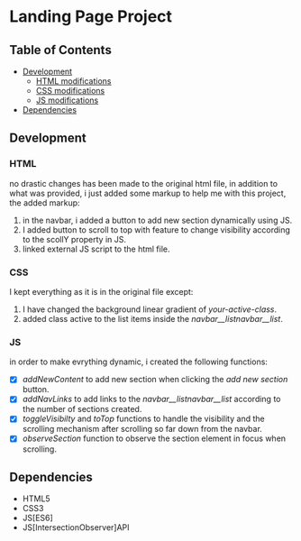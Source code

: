 # Landing Page Project

## Table of Contents
* [Development](#development)
    * [HTML modifications](#html)
    * [CSS modifications](#css)
    * [JS modifications](#js)
* [Dependencies](#dependencies)

## Development
### HTML
no drastic changes has been made to the original html file, in addition to what was provided, i just added some markup to help me with this project, the added markup:
1. in the navbar, i added a button to add new section dynamically using JS.
2. I added button to scroll to top with feature to change visibility according to the scollY property in JS.
3. linked external JS script to the html file.

### CSS
I kept everything as it is in the original file except:
1. I have changed the background linear gradient of *your-active-class*.
2. added class active to the list items inside the *navbar__listnavbar__list*.

### JS
in order to make evrything dynamic, i created the following functions:
- [x] *addNewContent* to add new section when clicking the *add new section* button.
- [x] *addNavLinks* to add links to the *navbar__listnavbar__list* according to the number of sections created.
- [x] *toggleVisibilty* and *toTop* functions to handle the visibility and the scrolling mechanism after scrolling so far down from the navbar.
- [x] *observeSection* function to observe the section element in focus when scrolling.

## Dependencies
- HTML5 
- CSS3
- JS[ES6]
- JS[IntersectionObserver]API